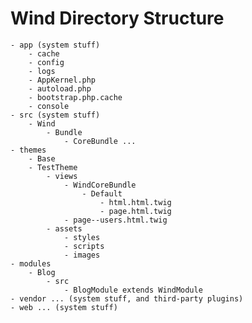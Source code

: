# Wind Directory Structure

	- app (system stuff)
		- cache
		- config
		- logs
		- AppKernel.php
		- autoload.php
		- bootstrap.php.cache
		- console
	- src (system stuff)
		- Wind
			- Bundle
				- CoreBundle ...
	- themes
		- Base
		- TestTheme
			- views
				- WindCoreBundle
					- Default
						- html.html.twig
						- page.html.twig
				- page--users.html.twig
			- assets
				- styles
				- scripts
				- images
	- modules
		- Blog
			- src
				- BlogModule extends WindModule
	- vendor ... (system stuff, and third-party plugins)
	- web ... (system stuff)
